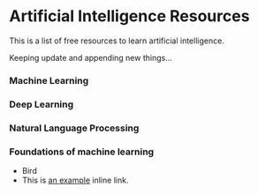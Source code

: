 # Artificial Intelligence Resources


This is a list of free resources to learn artificial intelligence.

Keeping update and appending new things...

### Machine Learning


### Deep Learning



### Natural Language Processing


### Foundations of machine learning

<ul>
<li>Bird</li>
<li>This is <a href="http://example.com/" title="Title"> an example</a> inline link.</li>
</ul>
